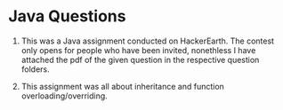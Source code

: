 # Java Questions

1. This was a Java assignment conducted on HackerEarth. The contest only opens for people who have been invited, nonethless I have attached the pdf of the given question in the respective question folders.

2. This assignment was all about inheritance and function overloading/overriding.